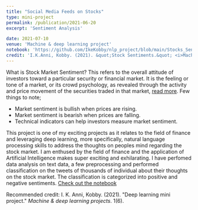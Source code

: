 ```yaml
---
title: "Social Media Feeds on Stocks"
type: mini-project
permalink: /publication/2021-06-20
excerpt: 'Sentiment Analysis'

date: 2021-07-10
venue: 'Machine & deep learning project'
notebook: 'https://github.com/IkeKobby/nlp_project/blob/main/Stocks_Sentiment_Analysis.ipynb'
credit: 'I.K.Anni, Kobby. (2021). &quot;Stock Sentiments.&quot; <i>Machine & deep learning project</i>. 1(6).'
---
```

What is Stock Market Sentiment? This refers to the overall attitude of investors toward a particular security or financial market. It is the feeling or tone of a market, or its crowd psychology, as revealed through the activity and price movement of the securities traded in that market, [read more](https://www.investopedia.com/terms/m/marketsentiment.asp#:~:text=What%20is%20Market%20Sentiment%3F,securities%20traded%20in%20that%20market.).
Few things to note;
* Market sentiment is bullish when prices are rising.
* Market sentiment is bearish when prices are falling.
* Technical indicators can help investors measure market sentiment.

This project is one of my exciting projects as it relates to the field of finance and leveraging deep learning, more specifically, natural language processing skills to address the thoughts on peoples mind regarding the stock market. I am enthused by the field of finance and the application of Artificial Intelligence makes super exciting and exhilarating. I have perfomed data analysis on text data, a few preprocessing and performed classification on the tweets of thousands of individual about their thoughts on the stock market. The classification is categorized into positive and negative sentiments.
[Check out the notebook](https://github.com/IkeKobby/nlp_project/blob/main/Stocks_Sentiment_Analysis.ipynb)


Recommended credit: I. K. Anni, Kobby. (2021). "Deep learning mini project." <i>Machine & deep learning projects</i>. 1(6).
